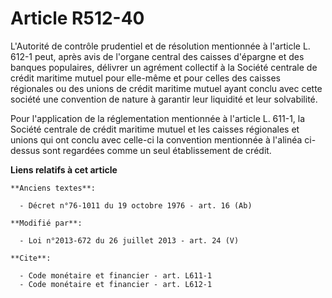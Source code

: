 # Article R512-40

L'Autorité de contrôle prudentiel et de résolution mentionnée à l'article L. 612-1 peut, après avis de l'organe central des
caisses d'épargne et des banques populaires, délivrer un agrément collectif à la Société centrale de crédit maritime mutuel
pour elle-même et pour celles des caisses régionales ou des unions de crédit maritime mutuel ayant conclu avec cette société
une convention de nature à garantir leur liquidité et leur solvabilité. 

Pour l'application de la réglementation mentionnée à l'article L. 611-1, la Société centrale de crédit maritime mutuel et les
caisses régionales et unions qui ont conclu avec celle-ci la convention mentionnée à l'alinéa ci-dessus sont regardées comme
un seul établissement de crédit.

**Liens relatifs à cet article**

	**Anciens textes**:

	  - Décret n°76-1011 du 19 octobre 1976 - art. 16 (Ab)

	**Modifié par**:

	  - Loi n°2013-672 du 26 juillet 2013 - art. 24 (V)

	**Cite**:

	  - Code monétaire et financier - art. L611-1
	  - Code monétaire et financier - art. L612-1
